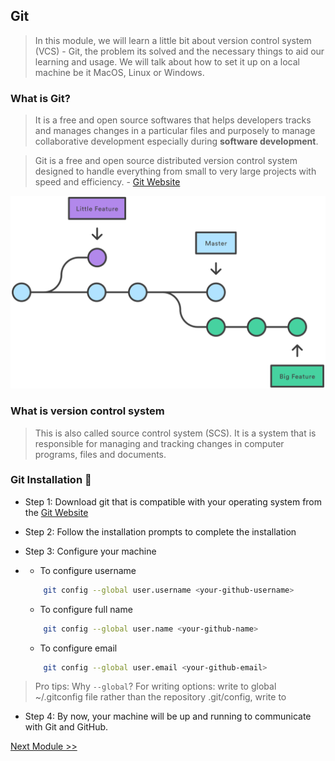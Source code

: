 ## Git

>   In this module, we will learn a little bit about version control system (VCS) - Git, the problem its solved and the necessary things to aid our learning and usage. We will talk about how to set it up on a local machine be it MacOS, Linux or Windows.

###   What is Git? 

>   It is a free and open source softwares that helps developers tracks and manages changes in a particular files and purposely to manage collaborative development especially during **software development**.

> Git is a free and open source distributed version control system designed to handle everything from small to very large projects with speed and efficiency. - [Git Website](https://git-scm.com/)

![Branch Tree](./vscode-pack/branch.png)

### What is version control system

>   This is also called source control system (SCS). It is a system that is responsible for managing and tracking changes in computer programs, files and documents.

### Git Installation 🌄

-   Step 1: Download git that is compatible with your operating system from the [Git Website](https://git-scm.com/)

-   Step 2: Follow the installation prompts to complete the installation

-   Step 3: Configure your machine
-   
    -   To configure username  
    ```bash
        git config --global user.username <your-github-username>
    ```
    -   To configure full name
    ```bash
        git config --global user.name <your-github-name>
    ```
    -   To configure email
    ```bash
        git config --global user.email <your-github-email>
    ```
> Pro tips: Why ``--global``? For writing options: write to global ~/.gitconfig file rather than the repository .git/config, write to

-   Step 4: By now, your machine will be up and running to communicate with Git and GitHub.


[Next Module >>](1-basic-linux-commands.md)
